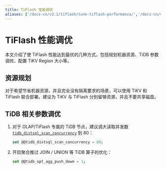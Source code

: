 ```yaml
---
title: TiFlash 性能调优
aliases: ['/docs-cn/v3.1/tiflash/tune-tiflash-performance/','/docs-cn/v3.1/reference/tiflash/tune-performance/']
---
```


# TiFlash 性能调优

本文介绍了使 TiFlash 性能达到最优的几种方式，包括规划机器资源、TiDB 参数调优、配置 TiKV Region 大小等。

## 资源规划

对于希望节省机器资源，并且完全没有隔离要求的场景，可以使用 TiKV 和 TiFlash 联合部署。建议为 TiKV 与 TiFlash 分别留够资源，并且不要共享磁盘。

## TiDB 相关参数调优

1. 对于 OLAP/TiFlash 专属的 TiDB 节点，建议调大读取并发数 [`tidb_distsql_scan_concurrency`](/tidb-specific-system-variables.md#tidb_distsql_scan_concurrency) 到 80：

    
    ```sql
    set @@tidb_distsql_scan_concurrency = 80;
    ```

2. 开启聚合推过 JOIN / UNION 等 TiDB 算子的优化：

    
    ```sql
    set @@tidb_opt_agg_push_down = 1;
    ```

